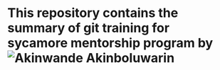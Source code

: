 # This repository contains the summary of git training for sycamore mentorship program by ![Akinwande Akinboluwarin](https://github.com/bolubee101)